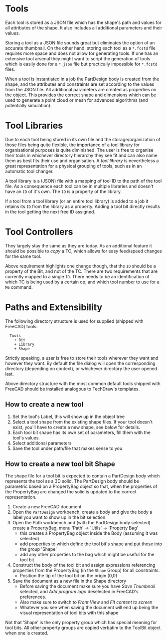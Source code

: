 # Tools

Each tool is stored as a JSON file which has the shape's path and values for all attributes of the shape.
It also includes all additional parameters and their values.

Storing a tool as a JSON file sounds great but eliminates the option of an accurate thumbnail. On the other hand,
storing each tool as a `*.fcstd` file requires more space and does not allow for generating tools. If one has an
extensive tool arsenal they might want to script the generation of tools which is easily done for a `*.json` file but
practically impossible for `*.fcstd` files.

When a tool is instantiated in a job the PartDesign body is created from the shape, and the attributes and constraints are set
according to the values from the JSON file. All additional parameters are created as properties on the object. This
provides the correct shape and dimensions which can be used to generate a point cloud or mesh for advanced
algorithms (and potentially simulation).

# Tool Libraries

Due to each tool being stored in its own file and the storage/organization of those files being quite flexible, the
importance of a tool library for organisational purposes is quite diminished. The user is free to organise their tools
in whichever directory hierarchy they see fit and can also name them as best fits their use and organisation. A
_tool library_ is nevertheless a great representation for a physical grouping of tools, such as in an automatic tool
changer.

A tool library is a (JSON) file with a mapping of tool ID to the path of the tool file. As a consequence each tool
can be in multiple libraries and doesn't have an `ID` of it's own. The `ID` is a property of the library.

If a tool from a tool library (or an entire tool library) is added to a job it retains its `ID` from the library as a
property. Adding a tool bit directly results in the tool getting the next free ID assigned.

# Tool Controllers

They largely stay the same as they are today. As an additional feature it should be possible to _copy_ a TC, which
allows for easy feed/speed changes for the same tool.

Above requirement highlights one change though, that the `ID` should be a property of the Bit, and not of the TC.
There are two requirements that are currently mapped to a single `ID`. There needs to be an identification of which
TC is being used by a certain op, and which tool number to use for a `M6` command.

# Paths and Extensibility

The following directory structure is used for supplied (shipped with FreeCAD) tools:
```
  Tools
    + Bit
    + Library
    + Shape
```

Strictly speaking, a user is free to store their tools wherever they want and however they want. By default the file
dialog will open the corresponding directory (depending on context), or whichever directory the user opened last.

Above directory structure with the most common default tools shipped with FreeCAD should be installed analogous to
TechDraw's templates.

## How to create a new tool

1. Set the tool's Label, this will show up in the object tree
1. Select a tool shape from the existing shape files. If your tool doesn't exist, you'll have to create a new shape,
   see below for details.
1. Each tool bit shape has its own set of parameters, fill them with the tool's values.
1. Select additional parameters
1. Save the tool under path/file that makes sense to you


## How to create a new tool bit Shape

The shape file for a tool bit is expected to contain a PartDesign body which represents the tool as a 3D solid. The PartDesign body
should be parametric based on a PropertyBag object so that, when the properties of the PropertyBag are changed the
solid is updated to the correct representation.

1. Create a new FreeCAD document
1. Open the `PartDesign` workbench, create a body and give the body a label you want to show up in the bit selection.
1. Open the Path workbench and (with the PartDesign body selected) create a PropertyBag,
   menu 'Path' -> 'Utils' -> 'Property Bag'
   * this creates a PropertyBag object inside the Body (assuming it was selected)
   * add properties to which define the tool bit's shape and put those into the group 'Shape'
   * add any other properties to the bag which might be useful for the tool bit
1. Construct the body of the tool bit and assign expressions referencing properties from the PropertyBag (in the
   `Shape` Group) for all constraints.
   * Position the tip of the tool bit on the origin (0,0)
1. Save the document as a new file in the Shape directory
   * Before saving the document make sure you have _Save Thumbnail_ selected, and _Add program logo_ deselected in
     FreeCAD's preferences.
   * Also make sure to switch to _Front View_ and _Fit content to screen_
   * Whatever you see when saving the document will end up being the visual representation of tool bits with this shape

Not that 'Shape' is the only property group which has special meaning for tool bits. All other property groups are
copied verbatim to the ToolBit object when one is created.
